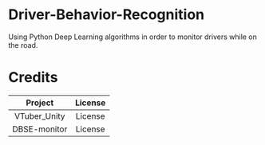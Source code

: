 # Driver-Behavior-Recognition

Using Python Deep Learning algorithms in order to monitor drivers while on the road.




# Credits 

| Project | License  | 
| :---:   | :-: | 
| VTuber_Unity | License |
| DBSE-monitor | License |
